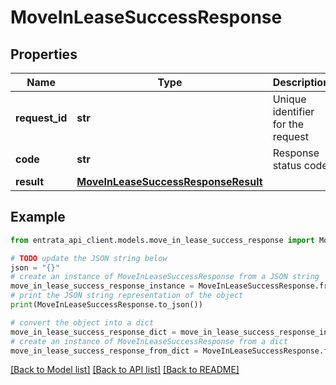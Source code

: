 # MoveInLeaseSuccessResponse


## Properties

Name | Type | Description | Notes
------------ | ------------- | ------------- | -------------
**request_id** | **str** | Unique identifier for the request | 
**code** | **str** | Response status code | 
**result** | [**MoveInLeaseSuccessResponseResult**](MoveInLeaseSuccessResponseResult.md) |  | 

## Example

```python
from entrata_api_client.models.move_in_lease_success_response import MoveInLeaseSuccessResponse

# TODO update the JSON string below
json = "{}"
# create an instance of MoveInLeaseSuccessResponse from a JSON string
move_in_lease_success_response_instance = MoveInLeaseSuccessResponse.from_json(json)
# print the JSON string representation of the object
print(MoveInLeaseSuccessResponse.to_json())

# convert the object into a dict
move_in_lease_success_response_dict = move_in_lease_success_response_instance.to_dict()
# create an instance of MoveInLeaseSuccessResponse from a dict
move_in_lease_success_response_from_dict = MoveInLeaseSuccessResponse.from_dict(move_in_lease_success_response_dict)
```
[[Back to Model list]](../README.md#documentation-for-models) [[Back to API list]](../README.md#documentation-for-api-endpoints) [[Back to README]](../README.md)


